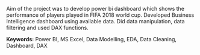 Aim of the project was to develop power bi dashboard which shows the performance of players played in FIFA 2018 world cup. Developed Business Intelligence dashboard using available data. Did data manipulation, data filtering and used DAX functions.

**Keywords:** Power BI, MS Excel, Data Modelling, EDA, Data Cleaning, Dashboard, DAX
